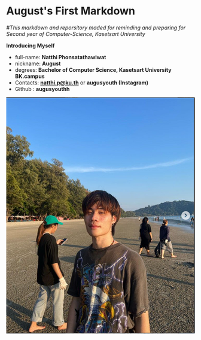 # August's First Markdown
*#This markdown and reporsitory maded for reminding and preparing for Second year of Computer-Science, Kasetsart University*

**Introducing Myself**
* full-name: **Natthi Phonsatathawiwat**
* nickname: **August**
* degrees: **Bachelor of Computer Science, Kasetsart University     BK.campus**
* Contacts: **natthi.p@ku.th** or **augusyouth (Instagram)**
* Github : **augusyouthh**


![My photo](https://github.com/2138pm/augus/blob/assets/augusyouthh.png)